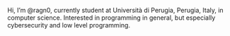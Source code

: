 Hi, I’m @ragn0, currently student at Università di Perugia, Perugia, Italy, in computer science.
Interested in programming in general, but especially cybersecurity and low level programming.
